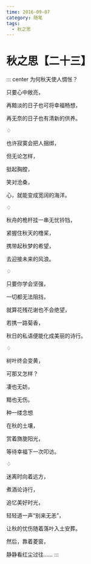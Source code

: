 ```yaml
---
time: 2016-09-07
category: 随笔
tags:
  - 秋之思
---
```


# 秋之思【二十三】

::: center
为何秋天使人惆怅？

只要心中敞亮，

再黯淡的日子也可将幸福畅想，

再无奈的日子也有清新的供养。

♢

也许寂寞会把人捆绑，

但无论怎样，

挺起胸膛，

笑对沧桑，

心，就能变成宽阔的海洋。

♢

秋舟的桅杆挂一串无忧铃铛，

紧握住秋天的橹桨，

携带起秋梦的希望，

去迎接未来的风浪。

♢

只要你学会坚强，

一切都无法阻挡，

就算花残花谢也不会绝望，

若携一路菊香，

秋日的私语便能化成美丽的诗行。

♢

树叶终会变黄，

可那又怎样？

凄也无妨，

黯也无伤。

种一缕念想

在秋的土壤，

赏着旖旎阳光，

等待幸福下一次叩访。

♢

迷离时向着远方，

煮酒论诗行，

追忆美好时光，

轻轻道一声“别来无恙”，

让秋的忧伤随着落叶入土安葬。

然后，靠着菱窗，

静静看红尘过往……
:::
